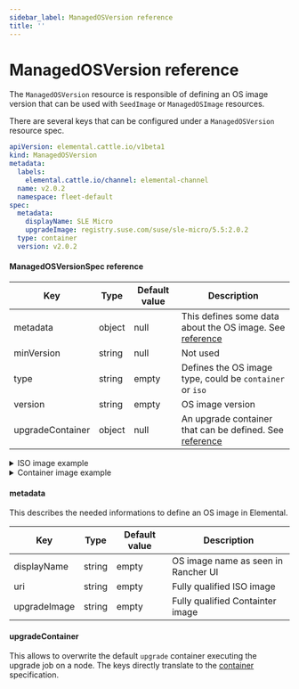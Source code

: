 ```yaml
---
sidebar_label: ManagedOSVersion reference
title: ''
---
```


<head>
  <link rel="canonical" href="https://elemental.docs.rancher.com/managedosversion-reference"/>
</head>

# ManagedOSVersion reference

The `ManagedOSVersion` resource is responsible of defining an OS image version that can be used with `SeedImage` or `ManagedOSImage` resources.

There are several keys that can be configured under a `ManagedOSVersion` resource spec.

```yaml title="managedosversion-example.yaml" showLineNumbers
apiVersion: elemental.cattle.io/v1beta1
kind: ManagedOSVersion
metadata:
  labels:
    elemental.cattle.io/channel: elemental-channel
  name: v2.0.2
  namespace: fleet-default
spec:
  metadata:
    displayName: SLE Micro
    upgradeImage: registry.suse.com/suse/sle-micro/5.5:2.0.2
  type: container
  version: v2.0.2
```

#### ManagedOSVersionSpec reference

| Key              | Type   | Default value | Description                                                                  |
|------------------|--------|---------------|------------------------------------------------------------------------------|
| metadata         | object | null          | This defines some data about the OS image. See [reference](#metadata)        |
| minVersion       | string | null          | Not used                                                                     |
| type             | string | empty         | Defines the OS image type, could be `container` or `iso`                     |
| version          | string | empty         | OS image version                                                             |
| upgradeContainer | object | null          | An upgrade container that can be defined. See [reference](#upgradecontainer) |

<details>
  <summary>ISO image example</summary>

  ```yaml showLineNumbers
  metadata:
    displayName: SLE Micro ISO x86_64
    uri: registry.suse.com/suse/sl-micro/6.0/baremetal-iso-image:2.2.0
  type: iso
  version: v2.2.0
  ```
  
</details>

<details>
  <summary>Container image example</summary>

  ```yaml showLineNumbers
  metadata:
    displayName: SLE Micro
    upgradeImage: registry.suse.com/suse/sl-micro/6.0/baremetal-os-container:2.2.0
  type: container
  version: v2.2.0
  ```
  
</details>

#### metadata

This describes the needed informations to define an OS image in Elemental.

| Key          | Type   | Default value | Description                         |
|--------------|--------|---------------|-------------------------------------|
| displayName  | string | empty         | OS image name as seen in Rancher UI |
| uri          | string | empty         | Fully qualified ISO image           |
| upgradeImage | string | empty         | Fully qualified Containter image    |

#### upgradeContainer

This allows to overwrite the default `upgrade` container executing the upgrade job on a node.
The keys directly translate to the [container](https://kubernetes.io/docs/reference/kubernetes-api/workload-resources/pod-v1/#Container) specification.  
